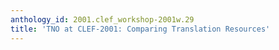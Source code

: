 ```yaml
---
anthology_id: 2001.clef_workshop-2001w.29
title: 'TNO at CLEF-2001: Comparing Translation Resources'
---
```

